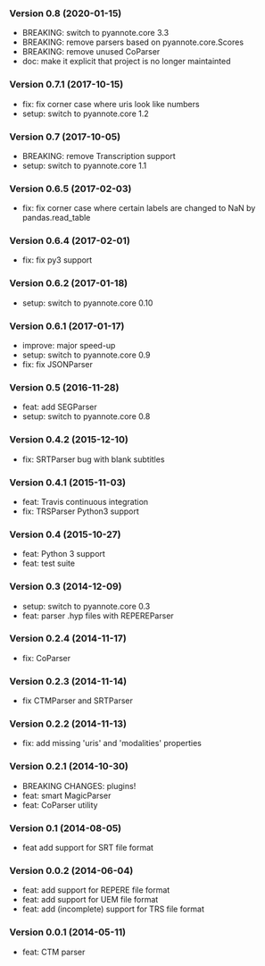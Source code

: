 ### Version 0.8 (2020-01-15)

  - BREAKING: switch to pyannote.core 3.3
  - BREAKING: remove parsers based on pyannote.core.Scores
  - BREAKING: remove unused CoParser
  - doc: make it explicit that project is no longer maintainted

### Version 0.7.1 (2017-10-15)

  - fix: fix corner case where uris look like numbers
  - setup: switch to pyannote.core 1.2

### Version 0.7 (2017-10-05)

  - BREAKING: remove Transcription support
  - setup: switch to pyannote.core 1.1

### Version 0.6.5 (2017-02-03)

  - fix: fix corner case where certain labels are changed to NaN by pandas.read_table

### Version 0.6.4 (2017-02-01)

  - fix: fix py3 support

### Version 0.6.2 (2017-01-18)

  - setup: switch to pyannote.core 0.10

### Version 0.6.1 (2017-01-17)

  - improve: major speed-up
  - setup: switch to pyannote.core 0.9
  - fix: fix JSONParser

### Version 0.5 (2016-11-28)

  - feat: add SEGParser
  - setup: switch to pyannote.core 0.8

### Version 0.4.2 (2015-12-10)

  - fix: SRTParser bug with blank subtitles

### Version 0.4.1 (2015-11-03)

  - feat: Travis continuous integration
  - fix: TRSParser Python3 support

### Version 0.4 (2015-10-27)

  - feat: Python 3 support
  - feat: test suite

### Version 0.3 (2014-12-09)

  - setup: switch to pyannote.core 0.3
  - feat: parser .hyp files with REPEREParser

### Version 0.2.4 (2014-11-17)

  - fix: CoParser

### Version 0.2.3 (2014-11-14)

  - fix CTMParser and SRTParser

### Version 0.2.2 (2014-11-13)

  - fix: add missing 'uris' and 'modalities' properties

### Version 0.2.1 (2014-10-30)

  - BREAKING CHANGES: plugins!
  - feat: smart MagicParser
  - feat: CoParser utility

### Version 0.1 (2014-08-05)

  - feat add support for SRT file format

### Version 0.0.2 (2014-06-04)

  - feat: add support for REPERE file format
  - feat: add support for UEM file format
  - feat: add (incomplete) support for TRS file format

### Version 0.0.1 (2014-05-11)

  - feat: CTM parser
